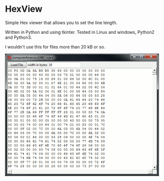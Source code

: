 # HexView
Simple Hex viewer that allows you to set the line length.

Written in Python and using tkinter. Tested in Linux and windows, Python2 and Python3.

I wouldn't use this for files more than 20 kB or so.

![Screenshot](screenshot.gif)
